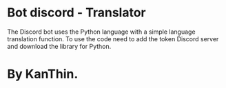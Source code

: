 # Bot discord - Translator
The Discord bot uses the Python language with a simple language translation function.
To use the code need to add the token Discord server and download the library for Python.

# By KanThin.
